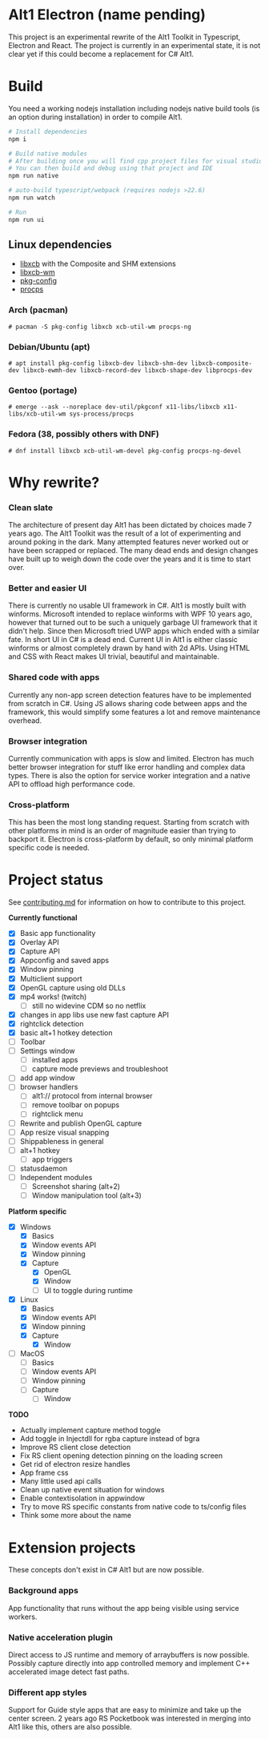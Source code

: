 
# Alt1 Electron (name pending)
This project is an experimental rewrite of the Alt1 Toolkit in Typescript, Electron and React. The project is currently in an experimental state, it is not clear yet if this could become a replacement for C# Alt1.

# Build
You need a working nodejs installation including nodejs native build tools (is an option during installation) in order to compile Alt1.
```sh
# Install dependencies
npm i

# Build native modules
# After building once you will find cpp project files for visual studio/xcode depending on your platform
# You can then build and debug using that project and IDE
npm run native

# auto-build typescript/webpack (requires nodejs >22.6)
npm run watch

# Run
npm run ui
```

## Linux dependencies

- [libxcb](https://xcb.freedesktop.org/) with the Composite and SHM extensions
- [libxcb-wm](https://gitlab.freedesktop.org/xorg/lib/libxcb-wm)
- [pkg-config](https://www.freedesktop.org/wiki/Software/pkg-config/)
- [procps](http://procps-ng.sourceforge.net/)

### Arch (pacman)

```console
# pacman -S pkg-config libxcb xcb-util-wm procps-ng
```

### Debian/Ubuntu (apt)

```console
# apt install pkg-config libxcb-dev libxcb-shm-dev libxcb-composite-dev libxcb-ewmh-dev libxcb-record-dev libxcb-shape-dev libprocps-dev
```

### Gentoo (portage)

```console
# emerge --ask --noreplace dev-util/pkgconf x11-libs/libxcb x11-libs/xcb-util-wm sys-process/procps
```

### Fedora (38, possibly others with DNF)

```console
# dnf install libxcb xcb-util-wm-devel pkg-config procps-ng-devel
```

# Why rewrite?

### Clean slate
The architecture of present day Alt1 has been dictated by choices made 7 years ago. The Alt1 Toolkit was the result of a lot of experimenting and around poking in the dark. Many attempted features never worked out or have been scrapped or replaced. The many dead ends and design changes have built up to weigh down the code over the years and it is time to start over.

### Better and easier UI
There is currently no usable UI framework in C#. Alt1 is mostly built with winforms. Microsoft intended to replace winforms with WPF 10 years ago, however that turned out to be such a uniquely garbage UI framework that it didn't help. Since then Microsoft tried UWP apps which ended with a similar fate. In short UI in C# is a dead end. Current UI in Alt1 is either classic winforms or almost completely drawn by hand with 2d APIs. Using HTML and CSS with React makes UI trivial, beautiful and maintainable.

### Shared code with apps
Currently any non-app screen detection features have to be implemented from scratch in C#. Using JS allows sharing code between apps and the framework, this would simplify some features a lot and remove maintenance overhead.

### Browser integration
Currently communication with apps is slow and limited. Electron has much better browser integration for stuff like error handling and complex data types. There is also the option for service worker integration and a native API to offload high performance code.

### Cross-platform
This has been the most long standing request. Starting from scratch with other platforms in mind is an order of magnitude easier than trying to backport it. Electron is cross-platform by default, so only minimal platform specific code is needed.

# Project status

See [contributing.md](./contributing.md) for information on how to contribute to this project.

**Currently functional**
- [x] Basic app functionality
- [x] Overlay API
- [x] Capture API
- [x] Appconfig and saved apps
- [x] Window pinning
- [x] Multiclient support
- [x] OpenGL capture using old DLLs
- [x] mp4 works! (twitch)
	- [ ] still no widevine CDM so no netflix
- [x] changes in app libs use new fast capture API
- [x] rightclick detection
- [x] basic alt+1 hotkey detection
- [ ] Toolbar
- [ ] Settings window
	- [ ] installed apps
	- [ ] capture mode previews and troubleshoot
- [ ] add app window
- [ ] browser handlers
	- [ ] alt1:// protocol from internal browser
	- [ ] remove toolbar on popups
	- [ ] rightclick menu
- [ ] Rewrite and publish OpenGL capture
- [ ] App resize visual snapping
- [ ] Shippableness in general
- [ ] alt+1 hotkey
	- [ ] app triggers
- [ ] statusdaemon
- [ ] Independent modules
	- [ ] Screenshot sharing (alt+2)
	- [ ] Window manipulation tool (alt+3)
	
**Platform specific**
- [x] Windows
	- [x] Basics
	- [x] Window events API
	- [x] Window pinning
	- [x] Capture
		- [x] OpenGL
		- [x] Window
		- [ ] UI to toggle during runtime
- [x] Linux
	- [x] Basics
	- [x] Window events API
	- [x] Window pinning
	- [x] Capture
		- [x] Window
- [ ] MacOS
	- [ ] Basics
	- [ ] Window events API
	- [ ] Window pinning
	- [ ] Capture
		- [ ] Window

**TODO**
- Actually implement capture method toggle
- Add toggle in Injectdll for rgba capture instead of bgra
- Improve RS client close detection
- Fix RS client opening detection pinning on the loading screen
- Get rid of electron resize handles
- App frame css
- Many little used api calls
- Clean up native event situation for windows
- Enable contextisolation in appwindow
- Try to move RS specific constants from native code to ts/config files
- Think some more about the name


# Extension projects
These concepts don't exist in C# Alt1 but are now possible.

### Background apps
App functionality that runs without the app being visible using service workers.

### Native acceleration plugin
Direct access to JS runtime and memory of arraybuffers is now possible. Possibly capture directly into app controlled memory and implement C++ accelerated image detect fast paths.

### Different app styles
Support for Guide style apps that are easy to minimize and take up the center screen. 2 years ago RS Pocketbook was interested in merging into Alt1 like this, others are also possible.
